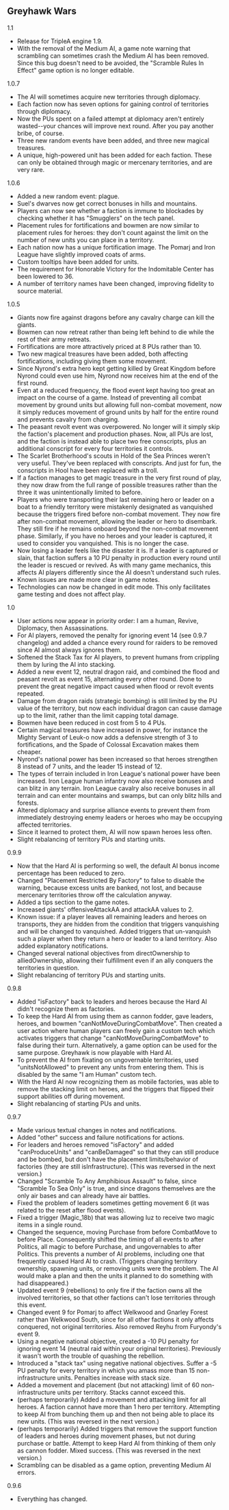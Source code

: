 ## Greyhawk Wars

1.1

* Release for TripleA engine 1.9.
* With the removal of the Medium AI, a game note warning that scrambling can sometimes crash the Medium AI has been removed. Since this bug doesn't need to be avoided, the "Scramble Rules In Effect" game option is no longer editable.



1.0.7

* The AI will sometimes acquire new territories through diplomacy.
* Each faction now has seven options for gaining control of territories through diplomacy.
* Now the PUs spent on a failed attempt at diplomacy aren't entirely wasted--your chances will improve next round. After you pay another bribe, of course.
* Three new random events have been added, and three new magical treasures.
* A unique, high-powered unit has been added for each faction. These can only be obtained through magic or mercenary territories, and are very rare.



1.0.6

* Added a new random event: plague.
* Suel's dwarves now get correct bonuses in hills and mountains.
* Players can now see whether a faction is immune to blockades by checking whether it has "Smugglers" on the tech panel.
* Placement rules for fortifications and bowmen are now similar to placement rules for heroes: they don't count against the limit on the number of new units you can place in a territory.
* Each nation now has a unique fortification image. The Pomarj and Iron League have slightly improved coats of arms.
* Custom tooltips have been added for units.
* The requirement for Honorable Victory for the Indomitable Center has been lowered to 36.
* A number of territory names have been changed, improving fidelity to source material.



1.0.5

* Giants now fire against dragons before any cavalry charge can kill the giants.
* Bowmen can now retreat rather than being left behind to die while the rest of their army retreats.
* Fortifications are more attractively priced at 8 PUs rather than 10.
* Two new magical treasures have been added, both affecting fortifications, including giving them some movement.
* Since Nyrond's extra hero kept getting killed by Great Kingdom before Nyrond could even use him, Nyrond now receives him at the end of the first round.
* Even at a reduced frequency, the flood event kept having too great an impact on the course of a game. Instead of preventing all combat movement by ground units but allowing full non-combat movement, now it simply reduces movement of ground units by half for the entire round and prevents cavalry from charging.
* The peasant revolt event was overpowered. No longer will it simply skip the faction's placement and production phases. Now, all PUs are lost, and the faction is instead able to place two free conscripts, plus an additional conscript for every four territories it controls.
* The Scarlet Brotherhood's scouts in Hold of the Sea Princes weren't very useful. They've been replaced with conscripts. And just for fun, the conscripts in Hool have been replaced with a troll.
* If a faction manages to get magic treasure in the very first round of play, they now draw from the full range of possible treasures rather than the three it was unintentionally limited to before.
* Players who were transporting their last remaining hero or leader on a boat to a friendly territory were mistakenly designated as vanquished because the triggers fired before non-combat movement. They now fire after non-combat movement, allowing the leader or hero to disembark. They still fire if he remains onboard beyond the non-combat movement phase. Similarly, if you have no heroes and your leader is captured, it used to consider you vanquished. This is no longer the case.
* Now losing a leader feels like the disaster it is. If a leader is captured or slain, that faction suffers a 10 PU penalty in production every round until the leader is rescued or revived. As with many game mechanics, this affects AI players differently since the AI doesn't understand such rules.
* Known issues are made more clear in game notes.
* Technologies can now be changed in edit mode. This only facilitates game testing and does not affect play.



1.0

* User actions now appear in priority order: I am a human, Revive, Diplomacy, then Assassinations.
* For AI players, removed the penalty for ignoring event 14 (see 0.9.7 changelog) and added a chance every round for raiders to be removed since AI almost always ignores them.
* Softened the Stack Tax for AI players, to prevent humans from crippling them by luring the AI into stacking.
* Added a new event 12, neutral dragon raid, and combined the flood and peasant revolt as event 15, alternating every other round. Done to prevent the great negative impact caused when flood or revolt events repeated.
* Damage from dragon raids (strategic bombing) is still limited by the PU value of the territory, but now each individual dragon can cause damage up to the limit, rather than the limit capping total damage.
* Bowmen have been reduced in cost from 5 to 4 PUs.
* Certain magical treasures have increased in power, for instance the Mighty Servant of Leuk-o now adds a defensive strength of 3 to fortifications, and the Spade of Colossal Excavation makes them cheaper.
* Nyrond's national power has been increased so that heroes strengthen 8 instead of 7 units, and the leader 15 instead of 12.
* The types of terrain included in Iron League's national power have been increased. Iron League human infantry now also receive bonuses and can blitz in any terrain. Iron League cavalry also receive bonuses in all terrain and can enter mountains and swamps, but can only blitz hills and forests.
* Altered diplomacy and surprise alliance events to prevent them from immediately destroying enemy leaders or heroes who may be occupying affected territories.
* Since it learned to protect them, AI will now spawn heroes less often.
* Slight rebalancing of territory PUs and starting units.


0.9.9

* Now that the Hard AI is performing so well, the default AI bonus income percentage has been reduced to zero.
* Changed "Placement Restricted By Factory" to false to disable the warning, because excess units are banked, not lost, and because mercenary territories throw off the calculation anyway.
* Added a tips section to the game notes.
* Increased giants' offensiveAttackAA and attackAA values to 2.
* Known issue: if a player leaves all remaining leaders and heroes on transports, they are hidden from the condition that triggers vanquishing and will be changed to vanquished. Added triggers that un-vanquish such a player when they return a hero or leader to a land territory. Also added explanatory notifications.
* Changed several national objectives from directOwnership to alliedOwnership, allowing their fulfillment even if an ally conquers the territories in question.
* Slight rebalancing of territory PUs and starting units.


0.9.8

* Added "isFactory" back to leaders and heroes because the Hard AI didn't recognize them as factories.
* To keep the Hard AI from using them as cannon fodder, gave leaders, heroes, and bowmen "canNotMoveDuringCombatMove". Then created a user action where human players can freely gain a custom tech which activates triggers that change "canNotMoveDuringCombatMove" to false during their turn. Alternatively, a game option can be used for the same purpose. Greyhawk is now playable with Hard AI.
* To prevent the AI from fixating on ungovernable territories, used "unitsNotAllowed" to prevent any units from entering them. This is disabled by the same "I am Human" custom tech.
* With the Hard AI now recognizing them as mobile factories, was able to remove the stacking limit on heroes, and the triggers that flipped their support abilities off during movement.
* Slight rebalancing of starting PUs and units.


0.9.7

* Made various textual changes in notes and notifications.
* Added "other" success and failure notifications for actions.
* For leaders and heroes removed "isFactory" and added "canProduceUnits" and "canBeDamaged" so that they can still produce and be bombed, but don't have the placement limits/behavior of factories (they are still isInfrastructure). (This was reversed in the next version.)
* Changed "Scramble To Any Amphibious Assault" to false, since "Scramble To Sea Only" is true, and since dragons themselves are the only air bases and can already have air battles.
* Fixed the problem of leaders sometimes getting movement 6 (it was related to the reset after flood events).
* Fixed a trigger (Magic_18b) that was allowing Iuz to receive two magic items in a single round.
* Changed the sequence, moving Purchase from before CombatMove to before Place. Consequently shifted the timing of all events to after Politics, all magic to before Purchase, and ungovernables to after Politics. This prevents a number of AI problems, including one that frequently caused Hard AI to crash. (Triggers changing territory ownership, spawning units, or removing units were the problem. The AI would make a plan and then the units it planned to do something with had disappeared.)
* Updated event 9 (rebellions) to only fire if the faction owns all the involved territories, so that other factions can't lose territories through this event.
* Changed event 9 for Pomarj to affect Welkwood and Gnarley Forest rather than Welkwood South, since for all other factions it only affects conquered, not original territories. Also removed Reyhu from Furyondy's event 9.
* Using a negative national objective, created a -10 PU penalty for ignoring event 14 (neutral raid within your original territories). Previously it wasn't worth the trouble of quashing the rebellion.
* Introduced a "stack tax" using negative national objectives. Suffer a -5 PU penalty for every territory in which you amass more than 15 non-infrastructure units. Penalties increase with stack size.
* Added a movement and placement (but not attacking) limit of 60 non-infrastructure units per territory. Stacks cannot exceed this.
* (perhaps temporarily) Added a movement and attacking limit for all heroes. A faction cannot have more than 1 hero per territory. Attempting to keep AI from bunching them up and then not being able to place its new units. (This was reversed in the next version.)
* (perhaps temporarily) Added triggers that remove the support function of leaders and heroes during movement phases, but not during purchase or battle. Attempt to keep Hard AI from thinking of them only as cannon fodder. Mixed success. (This was reversed in the next version.)
* Scrambling can be disabled as a game option, preventing Medium AI errors.


0.9.6 

* Everything has changed.